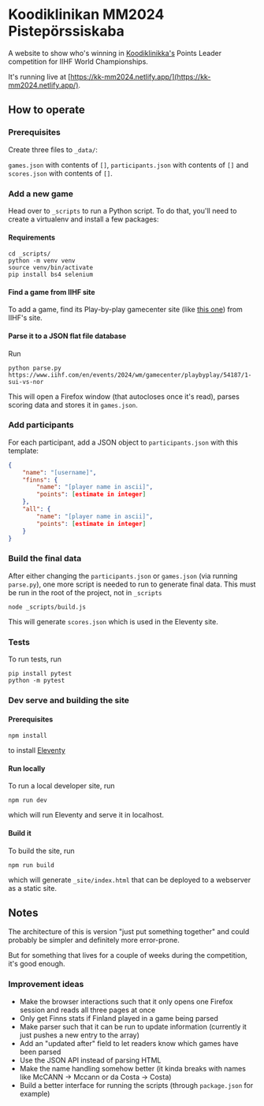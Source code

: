# Koodiklinikan MM2024 Pistepörssiskaba

A website to show who's winning in [Koodiklinikka's](https://koodiklinikka.fi) Points Leader competition for IIHF World Championships.

It's running live at [https://kk-mm2024.netlify.app/](https://kk-mm2024.netlify.app/).

## How to operate

### Prerequisites

Create three files to `_data/`:

`games.json` with contents of `[]`, `participants.json` with contents of `[]` and `scores.json` with contents of `[]`.

### Add a new game

Head over to `_scripts` to run a Python script. To do that, you'll need to create a virtualenv and install a few packages:

#### Requirements

```
cd _scripts/
python -m venv venv
source venv/bin/activate
pip install bs4 selenium
```

#### Find a game from IIHF site

To add a game, find its Play-by-play gamecenter site (like [this one](https://www.iihf.com/en/events/2024/wm/gamecenter/playbyplay/54187/1-sui-vs-nor)) from IIHF's site.

#### Parse it to a JSON flat file database

Run

```
python parse.py https://www.iihf.com/en/events/2024/wm/gamecenter/playbyplay/54187/1-sui-vs-nor
```

This will open a Firefox window (that autocloses once it's read), parses scoring data and stores it in `games.json`.

### Add participants

For each participant, add a JSON object to `participants.json` with this template:

```json
{
    "name": "[username]",
    "finns": {
        "name": "[player name in ascii]",
        "points": [estimate in integer]
    },
    "all": {
        "name": "[player name in ascii]",
        "points": [estimate in integer]
    }
}
```

### Build the final data

After either changing the `participants.json` or `games.json` (via running `parse.py`), one more script is needed to run to generate final data. This must be run in the root of the project, not in `_scripts`

```
node _scripts/build.js
```

This will generate `scores.json` which is used in the Eleventy site.

### Tests

To run tests, run

```
pip install pytest
python -m pytest
```

### Dev serve and building the site

#### Prerequisites

```
npm install
```

to install [Eleventy](https://11ty.dev)

#### Run locally

To run a local developer site, run

```
npm run dev
```

which will run Eleventy and serve it in localhost.

#### Build it

To build the site, run

```
npm run build
```

which will generate `_site/index.html` that can be deployed to a webserver as a static site.

## Notes

The architecture of this is version "just put something together" and could probably be simpler and definitely more error-prone.

But for something that lives for a couple of weeks during the competition, it's good enough.

### Improvement ideas

- Make the browser interactions such that it only opens one Firefox session and reads all three pages at once
- Only get Finns stats if Finland played in a game being parsed
- Make parser such that it can be run to update information (currently it just pushes a new entry to the array)
- Add an "updated after" field to let readers know which games have been parsed
- Use the JSON API instead of parsing HTML
- Make the name handling somehow better (it kinda breaks with names like McCANN -> Mccann or da Costa -> Costa)
- Build a better interface for running the scripts (through `package.json` for example)
